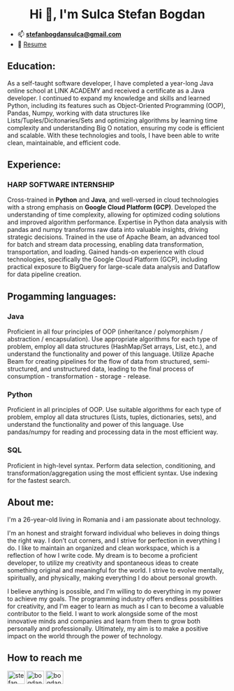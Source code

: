 <h1 align="center">Hi 👋, I'm Sulca Stefan Bogdan</h1>




- 📫 **stefanbogdansulca@gmail.com**
- 📄 [Resume](https://drive.google.com/file/d/1h4-6bsOsBOQsMh_NY06TvD1p7ucApjq5/view?usp=sharing)


<h2 align="left">Education:</h2>
<p align="left">
      As a self-taught software developer, I have completed a year-long Java online school at LINK ACADEMY and received a certificate as a Java developer. I continued to expand my knowledge and skills and learned Python, including its features such as Object-Oriented Programming (OOP), Pandas, Numpy, working with data structures like Lists/Tuples/Dicitonaries/Sets and optimizing algorithms by learning time complexity and understanding Big O notation, ensuring my code is efficient and scalable. With these technologies and tools, I have been able to write clean, maintainable, and efficient code.
</p>
<h2 align="left">Experience:</h2>
<h3>HARP SOFTWARE INTERNSHIP</h3>

Cross-trained in **Python** and **Java**, and well-versed in cloud technologies with a strong emphasis on **Google Cloud Platform (GCP)**. Developed the understanding of time complexity, allowing for optimized coding solutions and improved algorithm performance. Expertise in Python data analysis with pandas and numpy transforms raw data into valuable insights, driving strategic decisions. Trained in the use of Apache Beam, an advanced tool for batch and stream data processing, enabling data transformation, transportation, and loading. Gained hands-on experience with cloud technologies, specifically the Google Cloud Platform (GCP), including practical exposure to BigQuery for large-scale data analysis and Dataflow for data pipeline creation.

</p>

<h2 align="left">Progamming languages:</h2>

### Java
Proficient in all four principles of OOP (inheritance / polymorphism / abstraction / encapsulation). Use appropriate algorithms for each type of problem, employ all data structures (HashMap/Set arrays, List, etc.), and understand the functionality and power of this language. Utilize Apache Beam for creating pipelines for the flow of data from structured, semi-structured, and unstructured data, leading to the final process of consumption - transformation - storage - release.

### Python
Proficient in all principles of OOP. Use suitable algorithms for each type of problem, employ all data structures (Lists, tuples, dictionaries, sets), and understand the functionality and power of this language. Use pandas/numpy for reading and processing data in the most efficient way.

### SQL
Proficient in high-level syntax. Perform data selection, conditioning, and transformation/aggregation using the most efficient syntax. Use indexing for the fastest search.


## About me: 

<p align="left"> I'm a 26-year-old living in Romania and i am passionate about technology.

I'm an honest and straight forward individual who believes in doing things the right way. I don't cut corners, and I strive for perfection in everything I do. I like to maintain an organized and clean workspace, which is a reflection of how I write code. My dream is to become a proficient developer, to utilize my creativity and spontaneous ideas to create something original and meaningful for the world. I strive to evolve mentally, spiritually, and physically, making everything I do about personal growth.

I believe anything is possible, and I'm willing to do everything in my power to achieve my goals. The programming industry offers endless possibilities for creativity, and I'm eager to learn as much as I can to become a valuable contributor to the field. I want to work alongside some of the most innovative minds and companies and learn from them to grow both personally and professionally. Ultimately, my aim is to make a positive impact on the world through the power of technology.
</p>

## How to reach me

<p align="left">
<a href="https://linkedin.com/in/stefan-bogdan-sulca-75981b262" target="blank"><img align="center" src="https://raw.githubusercontent.com/rahuldkjain/github-profile-readme-generator/master/src/images/icons/Social/linked-in-alt.svg" alt="stefan bogdan sulca" height="30" width="40" /></a>
<a href="https://fb.com/bogdan sulca" target="blank"><img align="center" src="https://raw.githubusercontent.com/rahuldkjain/github-profile-readme-generator/master/src/images/icons/Social/facebook.svg" alt="bogdan sulca" height="30" width="40" /></a>
<a href="https://instagram.com/bogdansulca" target="blank"><img align="center" src="https://raw.githubusercontent.com/rahuldkjain/github-profile-readme-generator/master/src/images/icons/Social/instagram.svg" alt="bogdansulca" height="30" width="40" /></a>
</p>





